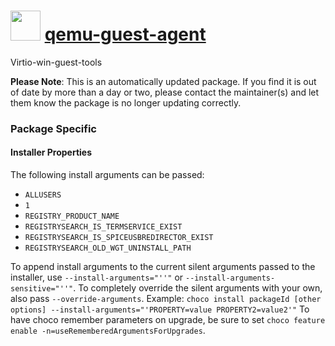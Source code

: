 # <img src="https://rawcdn.githack.com/strausmann/ChocolateyPackages/327464104957ec03a1c55ab68e1a72281b04e7b0/icons/qemu.png" width="48" height="48"/> [qemu-guest-agent](https://community.chocolatey.org/packages/qemu-guest-agent)

Virtio-win-guest-tools

**Please Note**: This is an automatically updated package. If you find it is
out of date by more than a day or two, please contact the maintainer(s) and
let them know the package is no longer updating correctly.

### Package Specific
#### Installer Properties
The following install arguments can be passed:
* `ALLUSERS`
* `1`
* `REGISTRY_PRODUCT_NAME`
* `REGISTRYSEARCH_IS_TERMSERVICE_EXIST`
* `REGISTRYSEARCH_IS_SPICEUSBREDIRECTOR_EXIST`
* `REGISTRYSEARCH_OLD_WGT_UNINSTALL_PATH`

To append install arguments to the current silent arguments passed to the installer, use `--install-arguments="''"` or `--install-arguments-sensitive="''"`. To completely override the silent arguments with your own, also pass `--override-arguments`.
Example: `choco install packageId [other options] --install-arguments="'PROPERTY=value PROPERTY2=value2'"`
To have choco remember parameters on upgrade, be sure to set `choco feature enable -n=useRememberedArgumentsForUpgrades`.

